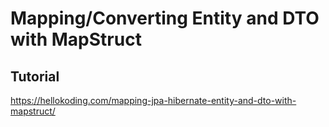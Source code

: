 # Mapping/Converting Entity and DTO with MapStruct

## Tutorial

https://hellokoding.com/mapping-jpa-hibernate-entity-and-dto-with-mapstruct/
